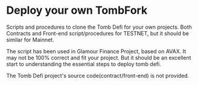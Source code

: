 # Deploy your own TombFork

Scripts and procedures to clone the Tomb Defi for your own projects.
Both Contracts and Front-end script/procedures for TESTNET, but it should be similar for Mainnet.

The script has been used in Glamour Finance Project, based on AVAX.
It may not be 100% correct and fit your project. But it should be an excellent start to understanding the essential steps to deploy tomb defi.

The Tomb Defi project's source code(contract/front-end) is not provided.
